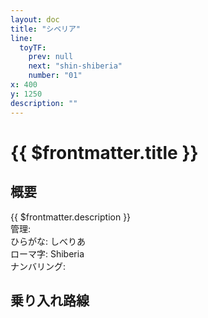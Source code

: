 ```yaml
---
layout: doc
title: "シベリア"
line:
  toyTF:
    prev: null
    next: "shin-shiberia"
    number: "01"
x: 400
y: 1250
description: ""
---
```


# {{ $frontmatter.title }} <ViewinMap />
<!-- ![駅の写真の説明](駅の写真のURL) -->

## 概要
{{ $frontmatter.description }}  
管理:   
ひらがな: しべりあ  
ローマ字: Shiberia  
ナンバリング: <Numberling />

## 乗り入れ路線
<LineInfo />
